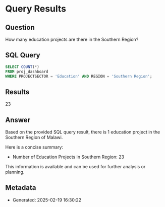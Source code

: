 # Query Results

## Question
How many education projects are there in the Southern Region?

## SQL Query
```sql
SELECT COUNT(*) 
FROM proj_dashboard 
WHERE PROJECTSECTOR = 'Education' AND REGION = 'Southern Region';
```

## Results
23

## Answer
Based on the provided SQL query result, there is 1 education project in the Southern Region of Malawi.

Here is a concise summary:

- Number of Education Projects in Southern Region: 23

This information is available and can be used for further analysis or planning.

## Metadata
- Generated: 2025-02-19 16:30:22
